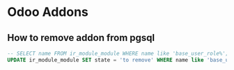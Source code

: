 # Odoo Addons

## How to remove addon from pgsql
```SQL
-- SELECT name FROM ir_module_module WHERE name like 'base_user_role%';
UPDATE ir_module_module SET state = 'to remove' WHERE name like 'base_user_role%';
```